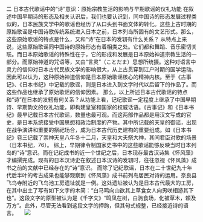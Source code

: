 二 日本古代歌谣中的“诗”意识：原始宗教生活的影响与早期歌谣的仪礼功能
在叙述中国早期诗的形态及相关认识后，我们也要认识到，同中国诗的形态发展过程类似的，日本民族文学中的歌谣也经历了从口头到书面文体的转化。这些上古时期的原始歌谣是中国诗歌传统系统进入日本之前，日本列岛所固有的文艺形式。那么，这些原始歌谣的特点是什么，又和“诗”在日本的发轫有什么关系？
从特点上来说，这些原始歌谣同中国诗的原始形态有着相类之处。它们都和舞蹈、音乐密切关联。而日本原始歌谣的特殊性在于，它的形成和发展是日本原始神道宗教生活的一部分。而原始神道的咒语等，又由“言灵”（ことだま）思想所统摄。这种对语言中灵力的信仰对日本古代民族文学的影响很大，从上古贯穿到江户时期的国学运动。因此可以认为，这种原始神道信仰是日本原始歌谣核心的精神内核。至于《古事记》、《日本书纪》中记载的歌谣，则是日本进入到文字时代以后留下的作品了。而这些作品也继承了原始歌谣的信仰因素。
那么，以上所述日本古代歌谣的特点和“诗”在日本的发轫有何关系？从功能上看，记纪歌谣一定程度上继承了中国早期诗、早期韵文的仪礼功能，即构建皇室和国家的权威话语。《古事记》和《日本书纪》最早记载日本古代歌谣，数量也最可观。而这两部作品都是用汉文写成的官史，是日本系统接受中国思想和政治制度的产物。其中所记载的天皇的御谣，出现在战争演讲和重要的祭祀场合，成为日本古代历史建构的重要组成。如《日本书纪》卷三记载了崇神天皇八年冬十二月，天皇和大夫祭大神，其间君臣对歌的场景（日本书纪，76）。
综上，早期律令制国家史书中的这些歌谣能够反映当时日本列岛的“诗”意识。而在记纪成书的近一个世纪之后，日本现存最古汉诗集《怀风藻》才编撰完成。现有的日本汉诗史在叙述日本汉诗的发轫时，往往忽视《怀风藻》成书之前的文献中已经存在的“诗”意识。
而除了记纪歌谣，日本在二十世纪九十年代后半叶的考古成果也能够观察到《怀风藻》成书前列岛居民对诗的运用。奈良县飞鸟寺附近的飞鸟池工房遗址就是一例。这处遗址被认为是日本古代最大的工房，在其中出土了写有如下文字的木简：“白马鸣向山欲其上草食女人向男咲相游其下也”。这段文字的原型被认为是《千字文》“鸣凤在树，白驹食场，化被草木，頼及万方”。此外，尽管无法看到这段文字的押韵，但其句式规整，已经接近诗的语言。
 
 
![][wpsXT6vaj]
 
 
 
 


[wpsXT6vaj]: wpsXT6vaj.png